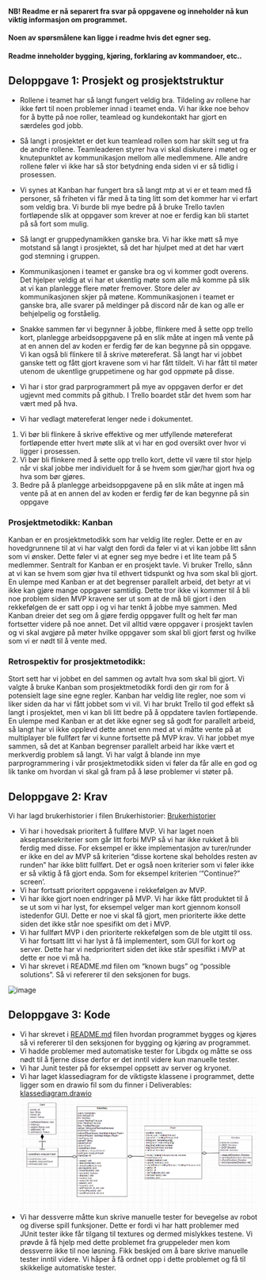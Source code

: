 #### NB! Readme er nå separert fra svar på oppgavene og inneholder nå kun viktig informasjon om programmet.
#### Noen av spørsmålene kan ligge i readme hvis det egner seg.
#### Readme inneholder bygging, kjøring, forklaring av kommandoer, etc..

## Deloppgave 1: Prosjekt og prosjektstruktur
- Rollene i teamet har så langt fungert veldig bra.
  Tildeling av rollene har ikke ført til noen problemer innad i teamet enda. 
  Vi har ikke noe behov for å bytte på noe roller, teamlead og kundekontakt har gjort en særdeles god jobb.
  
- Så langt i prosjektet er det kun teamlead rollen som har skilt seg ut fra de andre rollene.
  Teamleaderen styrer hva vi skal diskutere i møtet og er knutepunktet av kommunikasjon mellom alle medlemmene.
  Alle andre rollene føler vi ikke har så stor betydning enda siden vi er så tidlig i prosessen.
  
- Vi synes at Kanban har fungert bra så langt mtp at vi er et team med få personer, så friheten vi får med å ta ting litt som det kommer har vi erfart som veldig bra. 
  Vi burde bli mye bedre på å bruke Trello tavlen fortløpende slik at oppgaver som krever at noe er ferdig kan bli startet på så fort som mulig.
  
- Så langt er gruppedynamikken ganske bra. Vi har ikke møtt så mye motstand så langt i prosjektet, 
  så det har hjulpet med at det har vært god stemning i gruppen.
  
- Kommunikasjonen i teamet er ganske bra og vi kommer godt overens. 
  Det hjelper veldig at vi har et ukentlig møte som alle må komme på slik at vi kan planlegge flere møter fremover. 
  Store deler av kommunikasjonen skjer på møtene.
  Kommunikasjonen i teamet er ganske bra, alle svarer på meldinger på discord når de kan og alle er behjelpelig og forståelig.
  
- Snakke sammen før vi begynner å jobbe, flinkere med å sette opp trello kort, 
  planlegge arbeidsoppgavene på en slik måte at ingen må vente på at en annen del av koden er ferdig før de kan begynne på sin oppgave. 
  Vi kan også bli flinkere til å skrive møtereferat. Så langt har vi jobbet ganske tett og fått gjort kravene som vi har fått tildelt. 
  Vi har fått til møter utenom de ukentlige gruppetimene og har god oppmøte på disse.
  
- Vi har i stor grad parprogrammert på mye av oppgaven derfor er det ugjevnt med commits på github. 
  I Trello boardet står det hvem som har vært med på hva.
  
- Vi har vedlagt møtereferat lenger nede i dokumentet.

1. Vi bør bli flinkere å skrive effektive og mer utfyllende møtereferat fortløpende etter hvert møte slik at vi har en god oversikt over hvor vi ligger i prosessen.
2. Vi bør bli flinkere med å sette opp trello kort, 
   dette vil være til stor hjelp når vi skal jobbe mer individuelt for å se hvem som gjør/har gjort hva og hva som bør gjøres.
3. Bedre på å planlegge arbeidsoppgavene på en slik måte at ingen må vente på at en annen del av koden er ferdig før de kan begynne på sin oppgave

### Prosjektmetodikk: Kanban
Kanban er en prosjektmetodikk som har veldig lite regler. 
Dette er en av hovedgrunnene til at vi har valgt den fordi da føler vi at vi kan jobbe litt sånn som vi ønsker. 
Dette føler vi at egner seg mye bedre i et lite team på 5 medlemmer. Sentralt for Kanban er en prosjekt tavle. 
Vi bruker Trello, sånn at vi kan se hvem som gjør hva til ethvert tidspunkt og hva som skal bli gjort. 
En ulempe med Kanban er at det begrenser parallelt arbeid, det betyr at vi ikke kan gjøre mange oppgaver samtidig. 
Dette tror ikke vi kommer til å bli noe problem siden MVP kravene ser ut som at de må bli gjort i den rekkefølgen de er satt opp i og vi har tenkt å jobbe mye sammen.
Med Kanban dreier det seg om å gjøre ferdig oppgaver fullt og helt før man fortsetter videre på noe annet. 
Det vil alltid være oppgaver i prosjekt tavlen og vi skal avgjøre på møter hvilke oppgaver som skal bli gjort først og hvilke som vi er nødt til å vente med.

### Retrospektiv for prosjektmetodikk:
Stort sett har vi jobbet en del sammen og avtalt hva som skal bli gjort. 
Vi valgte å bruke Kanban som prosjektmetodikk fordi den gir rom for å potensielt lage sine egne regler. 
Kanban har veldig lite regler, noe som vi liker siden da har vi fått jobbet som vi vil.
Vi har brukt Trello til god effekt så langt i prosjektet, men vi kan bli litt bedre på å oppdatere tavlen fortløpende. 
En ulempe med Kanban er at det ikke egner seg så godt for parallelt arbeid, 
så langt har vi ikke opplevd dette annet enn med at vi måtte vente på at multiplayer ble fullført før vi kunne fortsette på MVP krav. 
Vi har jobbet mye sammen, så det at Kanban begrenser parallelt arbeid har ikke vært et merkverdig problem så langt. 
Vi har valgt å blande inn mye parprogrammering i vår prosjektmetodikk siden vi føler da får alle en god og lik tanke om hvordan vi skal gå fram på å løse problemer vi støter på.




## Deloppgave 2: Krav

Vi har lagd brukerhistorier i filen Brukerhistorier: [Brukerhistorier](Brukerhistorier.md)

- Vi har i hovedsak prioritert å fullføre MVP. Vi har laget noen akseptansekriterier som går litt forbi MVP så vi har ikke rukket å bli ferdig med disse. 
For eksempel er ikke implementasjon av turer/runder er ikke en del av MVP så kriterien “disse kortene skal beholdes resten av runden” har ikke blitt fullført. 
Det er også noen kriterier som vi føler ikke er så viktig å få gjort enda. Som for eksempel kriterien ‘“Continue?” screen’.
- Vi har fortsatt prioritert oppgavene i rekkefølgen av MVP.
- Vi har ikke gjort noen endringer på MVP. Vi har ikke fått produktet til å se ut som vi har lyst, for eksempel velger man kort gjennom konsoll istedenfor GUI. 
  Dette er noe vi skal få gjort, men prioriterte ikke dette siden det ikke står noe spesifikt om det i MVP.
- Vi har fullført MVP i den prioriterte rekkefølgen som de ble utgitt til oss. Vi har fortsatt litt vi har lyst å få implementert, som GUI for kort og server. 
  Dette har vi nedprioritert siden det ikke står spesifikt i MVP at dette er noe vi må ha.
- Vi har skrevet i README.md filen om “known bugs” og “possible solutions”. Så vi refererer til den seksjonen for bugs.

![image](https://user-images.githubusercontent.com/1353611/110345255-a9c45780-802e-11eb-8cb7-23f9e20d9655.png)


## Deloppgave 3: Kode

- Vi har skrevet i [README.md](../README.md) filen hvordan programmet bygges og kjøres så vi refererer til den seksjonen for bygging og kjøring av programmet.
- Vi hadde problemer med automatiske tester for Libgdx og måtte se oss nødt til å fjerne disse derfor er det inntil videre kun manuelle tester.
- Vi har Junit tester på for eksempel oppsett av server og kryonet.
- Vi har laget klassediagram for de viktigste klassene i programmet, dette ligger som en drawio fil som du finner i Deliverables: [klassediagram.drawio](klassediagramOblig2.drawio)
  ![img.png](Klassediagram.png)
- Vi har dessverre måtte kun skrive manuelle tester for bevegelse av robot og diverse spill funksjoner. 
  Dette er fordi vi har hatt problemer med JUnit tester ikke får tilgang til textures og dermed mislykkes testene. 
  Vi prøvde å få hjelp med dette problemet fra gruppeleder men kom dessverre ikke til noe løsning. 
  Fikk beskjed om å bare skrive manuelle tester inntil videre. 
  Vi håper å få ordnet opp i dette problemet og få til skikkelige automatiske tester. 

